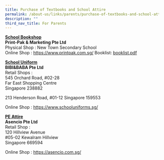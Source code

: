 ```yaml
---
title: Purchase of Textbooks and School Attire
permalink: /about-us/links/parents/purchase-of-textbooks-and-school-attire
description: ""
third_nav_title: For Parents
---
```

<u>**School Bookshop**</u><br>
**Print-Pak & Marketing Pte Ltd**<br>
Physical Shop : New Town Secondary School<br>
Online Shop : https://www.printpak.com.sg/
Booklist: [booklist.pdf](/files/Full%20Booklist.pdf)

<u>**School Uniform**</u><br>
**BIBI&BABA Pte Ltd**<br>
Retail Shops : <Br>
545 Orchard Road, #02-28<br>
Far East Shopping Centre<br>
Singapore 238882<br>

213 Henderson Road, #01-12
Singapore 159553

Online Shop : https://www.schooluniforms.sg/


<u>**PE Attire**</u><br>
**Asencio Pte Ltd**<br>
Retail Shop :<br>
120 Hillview Avenue<br>
#05-02 Kewalram Hillview<br>
Singapore 669594<br>

Online Shop : https://asencio.com.sg/
